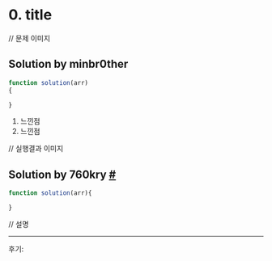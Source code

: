 # 0. title

// 문제 이미지



## Solution by minbr0ther

```js
function solution(arr)
{

}
```

1. 느낀점
2. 느낀점



// 실행결과 이미지



## Solution by 760kry [#](https://medium.com/@760kry/%EC%9E%90%EB%B0%94%EC%8A%A4%ED%81%AC%EB%A6%BD%ED%8A%B8-%EC%95%8C%EA%B3%A0%EB%A6%AC%EC%A6%98-%EA%B0%99%EC%9D%80-%EC%88%AB%EC%9E%90%EB%8A%94-%EC%8B%AB%EC%96%B4-9668f116f429)

```js
function solution(arr){

}
```

// 설명

------

후기: 

